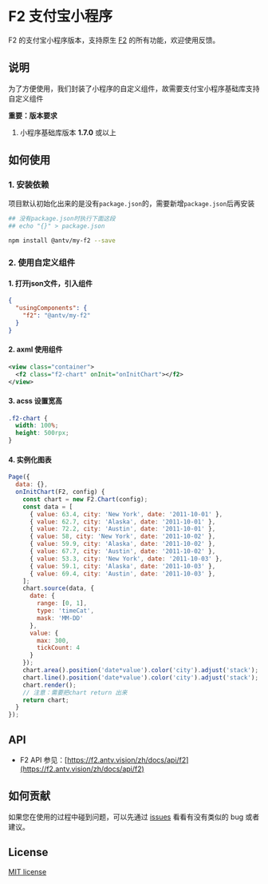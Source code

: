 # F2 支付宝小程序

F2 的支付宝小程序版本，支持原生 [F2](https://f2.antv.vision/) 的所有功能，欢迎使用反馈。

## 说明
为了方便使用，我们封装了小程序的自定义组件，故需要支付宝小程序基础库支持自定义组件

**重要：版本要求**

1. 小程序基础库版本 **1.7.0** 或以上

## 如何使用

### 1. 安装依赖
项目默认初始化出来的是没有`package.json`的，需要新增`package.json`后再安装

```bash
## 没有package.json时执行下面这段
## echo "{}" > package.json

npm install @antv/my-f2 --save
```

### 2. 使用自定义组件

#### 1. 打开json文件，引入组件

```json
{
  "usingComponents": {
    "f2": "@antv/my-f2"
  }
}
```

#### 2. axml 使用组件

```xml
<view class="container">
  <f2 class="f2-chart" onInit="onInitChart"></f2>
</view>
```

#### 3. acss 设置宽高
```css
.f2-chart {
  width: 100%;
  height: 500rpx;
}
```

#### 4. 实例化图表

```js
Page({
  data: {},
  onInitChart(F2, config) {
    const chart = new F2.Chart(config);
    const data = [
      { value: 63.4, city: 'New York', date: '2011-10-01' },
      { value: 62.7, city: 'Alaska', date: '2011-10-01' },
      { value: 72.2, city: 'Austin', date: '2011-10-01' },
      { value: 58, city: 'New York', date: '2011-10-02' },
      { value: 59.9, city: 'Alaska', date: '2011-10-02' },
      { value: 67.7, city: 'Austin', date: '2011-10-02' },
      { value: 53.3, city: 'New York', date: '2011-10-03' },
      { value: 59.1, city: 'Alaska', date: '2011-10-03' },
      { value: 69.4, city: 'Austin', date: '2011-10-03' },
    ];
    chart.source(data, {
      date: {
        range: [0, 1],
        type: 'timeCat',
        mask: 'MM-DD'
      },
      value: {
        max: 300,
        tickCount: 4
      }
    });
    chart.area().position('date*value').color('city').adjust('stack');
    chart.line().position('date*value').color('city').adjust('stack');
    chart.render();
    // 注意：需要把chart return 出来
    return chart;
  }
});
```

## API

- F2 API 参见：[https://f2.antv.vision/zh/docs/api/f2](https://f2.antv.vision/zh/docs/api/f2)

## 如何贡献

如果您在使用的过程中碰到问题，可以先通过 [issues](https://github.com/antvis/my-f2/issues) 看看有没有类似的 bug 或者建议。

## License

[MIT license](https://github.com/antvis/my-f2/blob/master/LICENSE)
